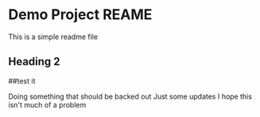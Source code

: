 # Demo Project REAME
This is a simple readme file

## Heading 2
##test it

Doing something that should be backed out
Just some updates
I hope this isn't much of a problem